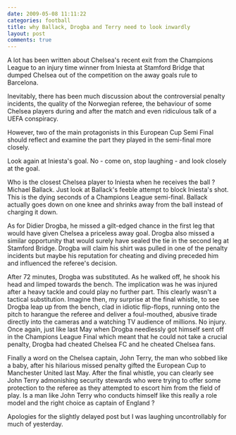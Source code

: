 ```yaml
---
date: 2009-05-08 11:11:22
categories: football
title: why Ballack, Drogba and Terry need to look inwardly
layout: post
comments: true
---
```

A lot has been written about Chelsea's recent exit from the Champions
League to an injury time winner from Iniesta at Stamford Bridge that
dumped Chelsea out of the competition on the away goals rule to
Barcelona.

Inevitably, there has been much discussion about the controversial
penalty incidents, the quality of the Norwegian referee, the behaviour
of some Chelsea players during and after the match and even ridiculous
talk of a UEFA conspiracy.

However, two of the main protagonists in this European Cup Semi Final
should reflect and examine the part they played in the semi-final more
closely.

Look again at Iniesta's goal. No - come on, stop laughing - and look
closely at the goal.

Who is the closest Chelsea player to Iniesta when he receives the ball ?
Michael Ballack. Just look at Ballack's feeble attempt to block
Iniesta's shot. This is the dying seconds of a Champions League
semi-final. Ballack actually goes down on one knee and shrinks away from
the ball instead of charging it down.

As for Didier Drogba, he missed a gilt-edged chance in the first leg
that would have given Chelsea a priceless away goal. Drogba also missed
a similar opportunity that would surely have sealed the tie in the
second leg at Stamford Bridge. Drogba will claim his shirt was pulled in
one of the penalty incidents but maybe his reputation for cheating and
diving preceded him and influenced the referee's decision.

After 72 minutes, Drogba was substituted. As he walked off, he shook his
head and limped towards the bench. The implication was he was injured
after a heavy tackle and could play no further part. This clearly wasn't
a tactical substitution.
Imagine then, my surprise at the final whistle, to see Drogba leap up
from the bench, clad in idiotic flip-flops, running onto the pitch to
harangue the referee and deliver a foul-mouthed, abusive tirade directly
into the cameras and a watching TV audience of millions. No injury. Once
again, just like last May when Drogba needlessly got himself sent off in
the Champions League Final which meant that he could not take a crucial
penalty, Drogba had cheated Chelsea FC and he cheated Chelsea fans.

Finally a word on the Chelsea captain, John Terry, the man who sobbed
like a baby, after his hilarious missed penalty gifted the European Cup
to Manchester United last May. After the final whistle, you can clearly
see John Terry admonishing security stewards who were trying to offer
some protection to the referee as they attempted to escort him from the
field of play. Is a man like John Terry who conducts himself like this
really a role model and the right choice as captain of England ?

Apologies for the slightly delayed post but I was laughing
uncontrollably for much of yesterday.
